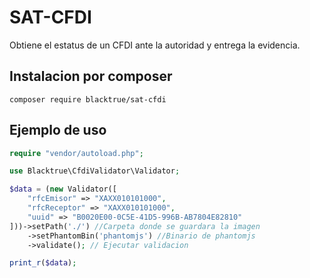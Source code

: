 
# SAT-CFDI  

Obtiene el estatus de un CFDI ante la autoridad y entrega la evidencia.

## Instalacion por composer

```
composer require blacktrue/sat-cfdi
```

## Ejemplo de uso

```php
require "vendor/autoload.php";

use Blacktrue\CfdiValidator\Validator;

$data = (new Validator([
    "rfcEmisor" => "XAXX010101000",
    "rfcReceptor" => "XAXX010101000",
    "uuid" => "B0020E00-0C5E-41D5-996B-AB7804E82810"
]))->setPath('./') //Carpeta donde se guardara la imagen
    ->setPhantomBin('phantomjs') //Binario de phantomjs
    ->validate(); // Ejecutar validacion

print_r($data);

```